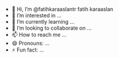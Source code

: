 - 👋 Hi, I’m @fatihkaraaslantr fatih karaaslan
- 👀 I’m interested in ...
- 🌱 I’m currently learning ...
- 💞️ I’m looking to collaborate on ...
- 📫 How to reach me ...
- 😄 Pronouns: ...
- ⚡ Fun fact: ...

<!---
fatihkaraaslantr/fatihkaraaslantr is a ✨ special ✨ repository because its `README.md` (this file) appears on your GitHub profile.
You can click the Preview link to take a look at your changes.
--->
